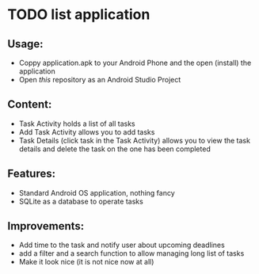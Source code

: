 # TODO list application 

## Usage: 
* Coppy application.apk to your Android Phone and the open (install) the application
* Open _this_ repository as an Android Studio Project 

## Content: 
* Task Activity holds a list of all tasks 
* Add Task Activity allows you to add tasks 
* Task Details (click task in the Task Activity) allows you to view the task details and delete the task on the one has been completed

## Features:
* Standard Android OS application, nothing fancy 
* SQLite as a database to operate tasks 

## Improvements: 
* Add time to the task and notify user about upcoming deadlines 
* add a filter and a search function to allow managing long list of tasks 
* Make it look nice (it is not nice now at all)

